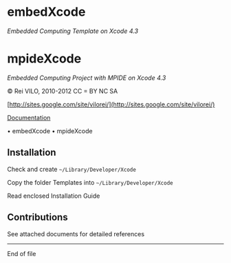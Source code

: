 
# embedXcode
*Embedded Computing Template on Xcode 4.3*

# mpideXcode
*Embedded Computing Project with MPIDE on Xcode 4.3*


© Rei VILO, 2010-2012
CC = BY NC SA

[http://sites.google.com/site/vilorei/](http://sites.google.com/site/vilorei/)

[Documentation](http://sites.google.com/site/vilorei/arduino/20--arduino-makefile-for-xcode)
    
• embedXcode
• mpideXcode


Installation
----------------------------------
Check and create `~/Library/Developer/Xcode`

Copy the folder Templates into `~/Library/Developer/Xcode`

Read enclosed Installation Guide


Contributions
----------------------------------
See attached documents for detailed references

----------------------------------
End of file

